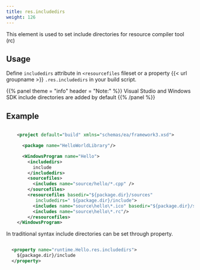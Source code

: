 ```yaml
---
title: res.includedirs
weight: 126
---
```


This element is used to set include directories for resource compiler tool (rc)

<a name="IncludedirsUsage"></a>
## Usage ##

Define `includedirs`  attribute in  `<resourcefiles`  fileset or a property {{< url groupname >}} `.res.includedirs` in your build script.


{{% panel theme = "info" header = "Note:" %}}
Visual Studio and Windows SDK include directories are added by default
{{% /panel %}}
## Example ##


```xml

    <project default="build" xmlns="schemas/ea/framework3.xsd">

      <package name="HelloWorldLibrary"/>

      <WindowsProgram name="Hello">
        <includedirs>
          include
        </includedirs>
        <sourcefiles>
          <includes name="source/hello/*.cpp" />
        </sourcefiles>
        <resourcefiles basedir="${package.dir}/sources"
           includedirs=" ${package.dir}/include">
          <includes name="source\hello\*.ico" basedir="${package.dir}/sources/hello"/>
          <includes name="source\hello\*.rc"/>
        </resourcefiles>
    </WindowsProgram>

```
In traditional syntax include directories can be set through property.


```xml

  <property name="runtime.Hello.res.includedirs">
    ${package.dir}/include
  </property>


```
